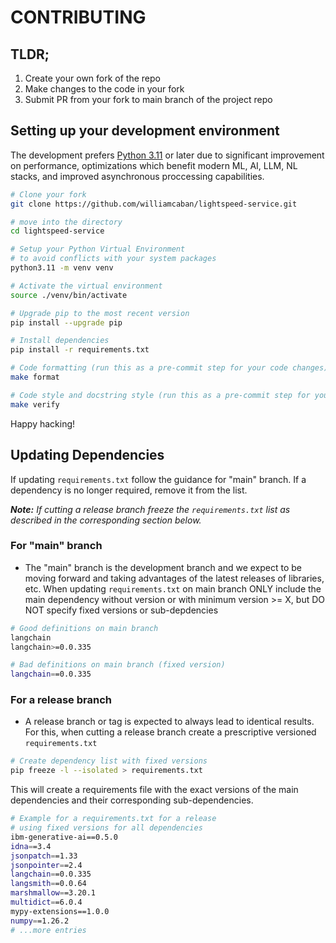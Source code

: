 # CONTRIBUTING

## TLDR;

1. Create your own fork of the repo
2. Make changes to the code in your fork
3. Submit PR from your fork to main branch of the project repo

## Setting up your development environment

The development prefers [Python 3.11](https://docs.python.org/3/whatsnew/3.11.html) or later due to significant improvement on performance, optimizations which benefit modern ML, AI, LLM, NL stacks, and improved asynchronous proccessing capabilities.

```bash
# Clone your fork
git clone https://github.com/williamcaban/lightspeed-service.git

# move into the directory
cd lightspeed-service

# Setup your Python Virtual Environment 
# to avoid conflicts with your system packages
python3.11 -m venv venv

# Activate the virtual environment
source ./venv/bin/activate

# Upgrade pip to the most recent version
pip install --upgrade pip

# Install dependencies
pip install -r requirements.txt

# Code formatting (run this as a pre-commit step for your code changes)
make format

# Code style and docstring style (run this as a pre-commit step for your code changes)
make verify

```

Happy hacking!

## Updating Dependencies

If updating `requirements.txt` follow the guidance for "main" branch. If a dependency is no longer required, remove it from the list.

***Note:*** *If cutting a release branch freeze the `requirements.txt` list as described in the corresponding section below.*

### For "main" branch
- The "main" branch is the development branch and we expect to be moving forward and taking advantages of the latest releases of libraries, etc. When updating `requirements.txt` on main branch ONLY include the main dependency without version or with minimum version >= X, but DO NOT specify fixed versions or sub-depdencies

```bash
# Good definitions on main branch
langchain
langchain>=0.0.335

# Bad definitions on main branch (fixed version)
langchain==0.0.335
```

### For a release branch
- A release branch or tag is expected to always lead to identical results. For this, when cutting a release branch create a prescriptive versioned `requirements.txt`

```bash
# Create dependency list with fixed versions
pip freeze -l --isolated > requirements.txt
```

This will create a requirements file with the exact versions of the main dependencies and their corresponding sub-dependencies. 

```bash
# Example for a requirements.txt for a release
# using fixed versions for all dependencies
ibm-generative-ai==0.5.0
idna==3.4
jsonpatch==1.33
jsonpointer==2.4
langchain==0.0.335
langsmith==0.0.64
marshmallow==3.20.1
multidict==6.0.4
mypy-extensions==1.0.0
numpy==1.26.2
# ...more entries
```
